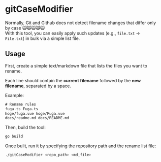 # gitCaseModifier

Normally, Git and Github does not detect filename changes that differ only by case 🙀🙀🙀🙀🙀  
With this tool, you can easily apply such updates (e.g., `file.txt` → `File.txt`) in bulk via a simple list file.


## Usage

First, create a simple text/markdown file that lists the files you want to rename.   

Each line should contain the **current filename** followed by the **new filename**, separated by a space.

Example:

```txt
# Rename rules
fuga.ts Fuga.ts
hoge/fuga.vue hoge/Fuga.vue
docs/readme.md docs/README.md
```
Then, build the tool:    

```bash
go build
```

Once built, run it by specifying the repository path and the rename list file:  


```bash
./gitCaseModifier <repo_path> <md_file>
```
